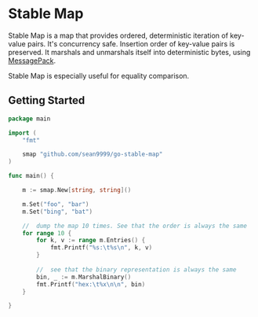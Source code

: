 # Stable Map

Stable Map is a map that provides ordered, deterministic iteration of key-value pairs. It's concurrency safe. Insertion order of key-value pairs is preserved. It marshals and unmarshals itself into deterministic bytes, using [MessagePack](https://msgpack.org/index.html).

Stable Map is especially useful for equality comparison.

## Getting Started

```go
package main

import (
	"fmt"

	smap "github.com/sean9999/go-stable-map"
)

func main() {

	m := smap.New[string, string]()

	m.Set("foo", "bar")
	m.Set("bing", "bat")

	//	dump the map 10 times. See that the order is always the same
	for range 10 {
		for k, v := range m.Entries() {
			fmt.Printf("%s:\t%s\n", k, v)
		}
		
		//	see that the binary representation is always the same
		bin, _ := m.MarshalBinary()
		fmt.Printf("hex:\t%x\n\n", bin)
	}

}
```
